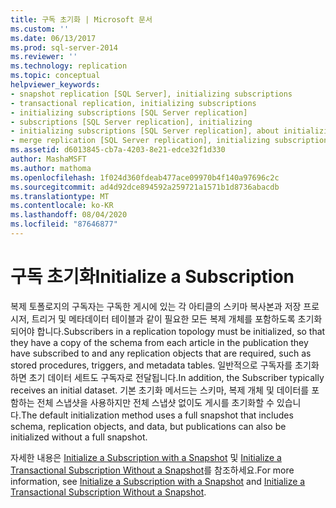 ```yaml
---
title: 구독 초기화 | Microsoft 문서
ms.custom: ''
ms.date: 06/13/2017
ms.prod: sql-server-2014
ms.reviewer: ''
ms.technology: replication
ms.topic: conceptual
helpviewer_keywords:
- snapshot replication [SQL Server], initializing subscriptions
- transactional replication, initializing subscriptions
- initializing subscriptions [SQL Server replication]
- subscriptions [SQL Server replication], initializing
- initializing subscriptions [SQL Server replication], about initializing subscriptions
- merge replication [SQL Server replication], initializing subscriptions
ms.assetid: d6013845-cb7a-4203-8e21-edce32f1d330
author: MashaMSFT
ms.author: mathoma
ms.openlocfilehash: 1f024d360fdeab477ace09970b4f140a97696c2c
ms.sourcegitcommit: ad4d92dce894592a259721a1571b1d8736abacdb
ms.translationtype: MT
ms.contentlocale: ko-KR
ms.lasthandoff: 08/04/2020
ms.locfileid: "87646877"
---
```

# <a name="initialize-a-subscription"></a><span data-ttu-id="9f919-102">구독 초기화</span><span class="sxs-lookup"><span data-stu-id="9f919-102">Initialize a Subscription</span></span>
  <span data-ttu-id="9f919-103">복제 토폴로지의 구독자는 구독한 게시에 있는 각 아티클의 스키마 복사본과 저장 프로시저, 트리거 및 메타데이터 테이블과 같이 필요한 모든 복제 개체를 포함하도록 초기화되어야 합니다.</span><span class="sxs-lookup"><span data-stu-id="9f919-103">Subscribers in a replication topology must be initialized, so that they have a copy of the schema from each article in the publication they have subscribed to and any replication objects that are required, such as stored procedures, triggers, and metadata tables.</span></span> <span data-ttu-id="9f919-104">일반적으로 구독자를 초기화하면 초기 데이터 세트도 구독자로 전달됩니다.</span><span class="sxs-lookup"><span data-stu-id="9f919-104">In addition, the Subscriber typically receives an initial dataset.</span></span> <span data-ttu-id="9f919-105">기본 초기화 메서드는 스키마, 복제 개체 및 데이터를 포함하는 전체 스냅샷을 사용하지만 전체 스냅샷 없이도 게시를 초기화할 수 있습니다.</span><span class="sxs-lookup"><span data-stu-id="9f919-105">The default initialization method uses a full snapshot that includes schema, replication objects, and data, but publications can also be initialized without a full snapshot.</span></span>  
  
 <span data-ttu-id="9f919-106">자세한 내용은 [Initialize a Subscription with a Snapshot](initialize-a-subscription-with-a-snapshot.md) 및 [Initialize a Transactional Subscription Without a Snapshot](initialize-a-transactional-subscription-without-a-snapshot.md)를 참조하세요.</span><span class="sxs-lookup"><span data-stu-id="9f919-106">For more information, see [Initialize a Subscription with a Snapshot](initialize-a-subscription-with-a-snapshot.md) and [Initialize a Transactional Subscription Without a Snapshot](initialize-a-transactional-subscription-without-a-snapshot.md).</span></span>  
  
  
